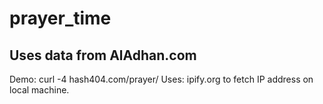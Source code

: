 # prayer_time
## Uses data from AlAdhan.com
Demo: curl -4 hash404.com/prayer/
Uses: ipify.org to fetch IP address on local machine.
